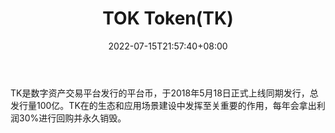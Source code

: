 ﻿---
weight: 
title: "TOK Token(TK)"
description: "TK是数字资产交易平台发行的平台币，于2018年5月18日正式上线同期发行，总发行量100亿"
date: 2022-07-15T21:57:40+08:00
lastmod: 2022-07-15T16:45:40+08:00
draft: false
authors: ["浮尘"]
featuredImage: "tok-tokentk.webp"
link: "https://www.tokok.com/"
tags: ["数字代币","TOK Token(TK)"]
categories: ["navigation"]
navigation: ["数字代币"]
lightgallery: true
toc: true
pinned: false
recommend: false
recommend1: false
---
TK是数字资产交易平台发行的平台币，于2018年5月18日正式上线同期发行，总发行量100亿。TK在的生态和应用场景建设中发挥至关重要的作用，每年会拿出利润30%进行回购并永久销毁。
